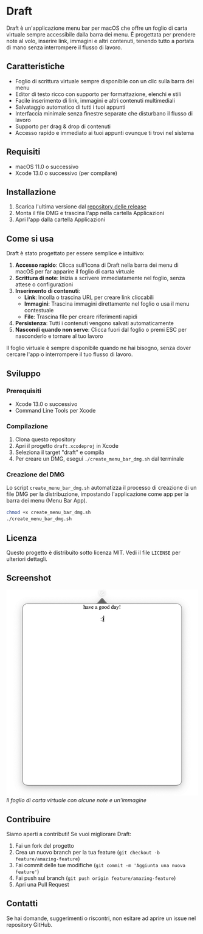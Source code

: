 # Draft

Draft è un'applicazione menu bar per macOS che offre un foglio di carta virtuale sempre accessibile dalla barra dei menu. È progettata per prendere note al volo, inserire link, immagini e altri contenuti, tenendo tutto a portata di mano senza interrompere il flusso di lavoro.

## Caratteristiche

- Foglio di scrittura virtuale sempre disponibile con un clic sulla barra dei menu
- Editor di testo ricco con supporto per formattazione, elenchi e stili
- Facile inserimento di link, immagini e altri contenuti multimediali
- Salvataggio automatico di tutti i tuoi appunti
- Interfaccia minimale senza finestre separate che disturbano il flusso di lavoro
- Supporto per drag & drop di contenuti
- Accesso rapido e immediato ai tuoi appunti ovunque ti trovi nel sistema

## Requisiti

- macOS 11.0 o successivo
- Xcode 13.0 o successivo (per compilare)

## Installazione

1. Scarica l'ultima versione dal [repository delle release](https://github.com/USERNAME/draft/releases)
2. Monta il file DMG e trascina l'app nella cartella Applicazioni
3. Apri l'app dalla cartella Applicazioni

## Come si usa

Draft è stato progettato per essere semplice e intuitivo:

1. **Accesso rapido**: Clicca sull'icona di Draft nella barra dei menu di macOS per far apparire il foglio di carta virtuale
2. **Scrittura di note**: Inizia a scrivere immediatamente nel foglio, senza attese o configurazioni
3. **Inserimento di contenuti**:
   - **Link**: Incolla o trascina URL per creare link cliccabili
   - **Immagini**: Trascina immagini direttamente nel foglio o usa il menu contestuale
   - **File**: Trascina file per creare riferimenti rapidi
4. **Persistenza**: Tutti i contenuti vengono salvati automaticamente
5. **Nascondi quando non serve**: Clicca fuori dal foglio o premi ESC per nasconderlo e tornare al tuo lavoro

Il foglio virtuale è sempre disponibile quando ne hai bisogno, senza dover cercare l'app o interrompere il tuo flusso di lavoro.

## Sviluppo

### Prerequisiti

- Xcode 13.0 o successivo
- Command Line Tools per Xcode

### Compilazione

1. Clona questo repository
2. Apri il progetto `draft.xcodeproj` in Xcode
3. Seleziona il target "draft" e compila
4. Per creare un DMG, esegui `./create_menu_bar_dmg.sh` dal terminale

### Creazione del DMG

Lo script `create_menu_bar_dmg.sh` automatizza il processo di creazione di un file DMG per la distribuzione, impostando l'applicazione come app per la barra dei menu (Menu Bar App).

```bash
chmod +x create_menu_bar_dmg.sh
./create_menu_bar_dmg.sh
```

## Licenza

Questo progetto è distribuito sotto licenza MIT. Vedi il file `LICENSE` per ulteriori dettagli.

## Screenshot

![Draft Editor](draft_editor.png)
*Il foglio di carta virtuale con alcune note e un'immagine*

## Contribuire

Siamo aperti a contributi! Se vuoi migliorare Draft:

1. Fai un fork del progetto
2. Crea un nuovo branch per la tua feature (`git checkout -b feature/amazing-feature`)
3. Fai commit delle tue modifiche (`git commit -m 'Aggiunta una nuova feature'`)
4. Fai push sul branch (`git push origin feature/amazing-feature`)
5. Apri una Pull Request

## Contatti

Se hai domande, suggerimenti o riscontri, non esitare ad aprire un issue nel repository GitHub.
